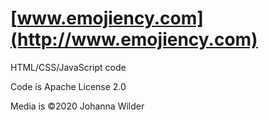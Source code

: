 [www.emojiency.com](http://www.emojiency.com)
===================

HTML/CSS/JavaScript code


Code is Apache License 2.0

Media is &#169;2020 Johanna Wilder
